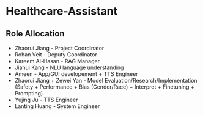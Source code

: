 # Healthcare-Assistant

## Role Allocation
- Zhaorui Jiang - Project Coordinator
- Rohan Veit - Deputy Coordinator
- Kareem Al-Hasan - RAG Manager
- Jiahui Kang - NLU language understanding
- Ameen - App/GUI developement + TTS Engineer
- Zhaorui Jiang + Zewei Yan - Model Evaluation/Research/Implementation (Safety + Performance + Bias (Gender/Race) + Interpret + Finetuning + Prompting)
- Yujing Ju - TTS Engineer
- Lanting Huang - System Engineer
